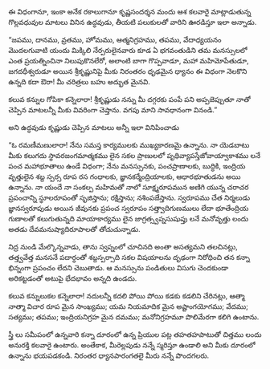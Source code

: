 ﻿ఈ విధంగానూ, ఇంకా అనేక రకాలుగానూ కృష్ణసందర్శన మందు ఆశ కలవారై మాట్లాడుతున్న గొల్లవధువుల మాటలు వినిన ఉద్ధవుడు, తీయటి పలుకులతో వారిని ఊరడిస్తూ ఇలా అన్నాడు. 

“జపము, దానము, వ్రతము, హోమము, ఆత్మనిగ్రహము, తపము, వేదాధ్యయనం మొదలగువాటి యందు మిక్కిలి నేర్పరులైనవారు కూడ ఏ భగవంతుడిని తమ మనస్సులలో ఎంత ప్రయత్నించినా నిలుపుకొనలేరో, అలాంటి బాగా గొప్పవాడూ, మహా మహిమోపేతుడూ, జగదధీశ్వరుడూ అయిన శ్రీకృష్ణునిపై మీకు నిరంతరం ధృఢమైన ధ్యానం ఈ విధంగా నెలకొని ఉన్నది కదా ఔరా! మీ చరిత్రలు బహు అద్భుత మైనవి. 

కలువ కన్నుల గోపికా కన్నెలారా! శ్రీకృష్ణుడు నన్ను మీ దగ్గరకు పంపే పని అప్పజెప్పుతూ నాతో చెప్పిన మాటలన్నీ మీకు వివరింగా చెప్తాను. వగపు మాని సావధానంగా వినండి.” 

అని ఉద్ధవుడు కృష్ణుడు చెప్పిన మాటలు అన్నీ ఇలా వినిపించాడు 

“ఓ రమణీమణులారా! నేను సమస్త కార్యములకు ముఖ్యకారణమై ఉన్నాను. నా యెడబాటు మీకు కలుగదు స్థావరజంగమాత్మకము లైన సకల ప్రాణులలో పృథివ్యాపస్తేజోవాయ్వాకాశము లనే పంచ మహాభూతాలు ఉండే విధంగా; నేను మనస్సునకు, పంచప్రాణాలకు, బుద్ధికి, ఇంద్రియ వృత్తులైన శబ్ద స్పర్స రూప రస గంధాలకు, జ్ఞానకర్మేంద్రియాలకు, ఆధారభూతుడను అయి ఉన్నాను. నా యందే నా సంకల్ప మహిమతో నాలో సూక్ష్మరూపమున అణిగి యున్న చరాచర ప్రపంచాన్ని స్థూలరూపంతో సృజిస్తాను; రక్షిస్తాను; నశింపజేస్తాను. స్వరూపము చేత నిర్మలుడు జ్ఞానస్వరూపుడు అయిన జీవునకు ప్రపంచ స్వరూపం సత్త్వాదిగుణములు లేదా భూతేంద్రియ గుణాలతో కలుగుతున్నది మాయాకార్యము లైన జాగ్రత్స్వప్నసుషుప్తు లనే మనోవృత్తు లందు అతడు దేవమనుష్యాదిరూపాలతో తోచుచున్నాడు. 

నిద్ర నుండి మేల్కొన్నవాడు, తాను స్వప్నంలో చూచినది అంతా అసత్యమని తలచినట్లు, తత్త్వవేత్త మనసనే పదార్ధంతో శబ్దస్పర్సాది సకల విషయాలను దృఢంగా నిరోధించి తన కన్నా భిన్నంగా ప్రపంచం లేదని చెబుతాడు. ఆ మనస్సును పండితులు విసుగు చెందకుండా అరికట్టడంతో అటుపై భేదభావం అన్నది ఉండదు. 

కలువ కన్నులుకల కన్నెలారా! నదులన్నీ కదలి పోయి పోయి కడకు కడలిని చేరినట్లు, ఆత్మా నాత్మా విచార రూప మైన సాంఖ్యము; యమ నియమాదిక మైన అష్టాంగయోగము; వేదము; సత్యము; తపము; ఇంద్రియనిగ్రహ మైన దమము; మనోనిగ్రహమూ పొలిమేరగా కలిగి ఉంటాను. 

స్త్రీ లు సమీపంలో ఉన్నవారి కన్నా దూరంలో ఉన్న ప్రియుల పట్ల తహతహపాటుతో చిత్తము లందు అనురక్తి కలవారై ఉంటారు. అంతేకాక, మీరెల్లపుడు నన్నే స్మరిస్తూ ఉండాలి అని మీకు దూరంలో ఉన్నాను భయపడకండి. నిరంతర ధ్యానపారంగతలై మీరు నన్నే పొందగలరు. 

